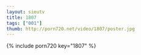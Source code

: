 ```yaml
--- 
layout: sieutv
title: 1807
tags: ["001"]
thumb: http://porn720.net/video/1807/poster.jpg
---
```

{% include porn720 key="1807" %} 
